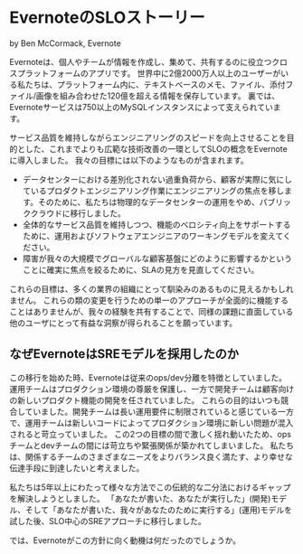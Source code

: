 # EvernoteのSLOストーリー

by Ben McCormack, Evernote

Evernoteは、個人やチームが情報を作成し、集めて、共有するのに役立つクロスプラットフォームのアプリです。
世界中に2億2000万人以上のユーザーがいる私たちは、プラットフォーム内に、テキストベースのメモ、ファイル、添付ファイル/画像を組み合わせた120億を超える情報を保存しています。
裏では、Evernoteサービスは750以上のMySQLインスタンスによって支えられています。

サービス品質を維持しながらエンジニアリングのスピードを向上させることを目的とした、これまでよりも広範な技術改善の一環としてSLOの概念をEvernoteに導入しました。
我々の目標には以下のようなものが含まれます。

* データセンターにおける差別化されない過重負荷から、顧客が実際に気にしているプロダクトエンジニアリング作業にエンジニアリングの焦点を移します。そのために、私たちは物理的なデータセンターの運用をやめ、パブリッククラウドに移行しました。
* 全体的なサービス品質を維持しつつ、機能のベロシティ向上をサポートするために、運用およびソフトウェアエンジニアのワーキングモデルを変えてください。
* 障害が我々の大規模でグローバルな顧客基盤にどのように影響するかということに確実に焦点を絞るために、SLAの見方を見直してください。

これらの目標は、多くの業界の組織にとって馴染みのあるものに見えるかもしれません。
これらの類の変更を行うための単一のアプローチが全面的に機能することはありませんが、我々の経験を共有することで、同様の課題に直面している他のユーザにとって有益な洞察が得られることを願っています。

## なぜEvernoteはSREモデルを採用したのか

この移行を始めた時、Evernoteは従来のops/dev分離を特徴としていました。運用チームはプロダクション環境の尊厳を保護し、一方で開発チームは顧客向けの新しいプロダクト機能の開発を任されていました。
これらの目的はいつも競合していました。開発チームは長い運用要件に制限されていると感じている一方で、運用チームは新しいコードによってプロダクション環境に新しい問題が混入されると苛立っていました。
この2つの目標の間で激しく揺れ動いたため、opsチームとdevチームの間には苛立ちや緊張関係が築かれてしまいました。
私たちは、関係するチームのさまざまなニーズをよりバランス良く満たす、より幸せな伝達手段に到達したいと考えました。

私たちは5年以上にわたって様々な方法でこの伝統的な二分法におけるギャップを解決しようとしました。
「あなたが書いた、あなたが実行した」(開発)モデル、そして「あなたが書いた、我々があなたのために実行する」(運用)モデルを試した後、SLO中心のSREアプローチに移行しました。

では、Evernoteがこの方針に向く動機は何だったのでしょうか。
